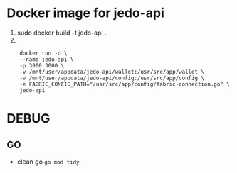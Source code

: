 # Docker image for jedo-api
1. sudo docker build -t jedo-api .
2. 
```
    docker run -d \
    --name jedo-api \
    -p 3000:3000 \
    -v /mnt/user/appdata/jedo-api/wallet:/usr/src/app/wallet \
    -v /mnt/user/appdata/jedo-api/config:/usr/src/app/config \
    -e FABRIC_CONFIG_PATH="/usr/src/app/config/fabric-connection.go" \
    jedo-api
```


# DEBUG
## GO
- clean go `go mod tidy`
